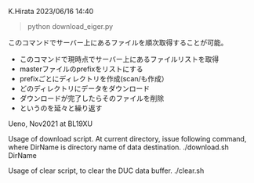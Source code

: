 K.Hirata 2023/06/16 14:40
> python download_eiger.py

このコマンドでサーバー上にあるファイルを順次取得することが可能。

+ このコマンドで現時点でサーバー上にあるファイルリストを取得
+ masterファイルのprefixをリストにする
+ prefixごとにディレクトリを作成(scan/も作成）
+ どのディレクトリにデータをダウンロード
+ ダウンロードが完了したらそのファイルを削除
+ というのを延々と繰り返す

Ueno, Nov2021 at BL19XU

Usage of download script.
 At current directory, issue following command, where DirName is directory name of data destination.
 ./download.sh  DirName

Usage of clear script, to clear the DUC data buffer.
 ./clear.sh
